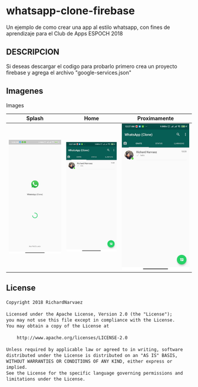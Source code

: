 # whatsapp-clone-firebase
Un ejemplo de como crear una app al estilo whatsapp, con fines de aprendizaje para el Club de Apps ESPOCH 2018

## DESCRIPCION
Si deseas descargar el codigo para probarlo primero crea un proyecto firebase y agrega el archivo "google-services.json"

## Imagenes
Images

| Splash | Home | Proximamente  |
| :-:   | :-: | :-: |
| ![Login](screenshots/s_splash.jpg "Splash") | ![Home](screenshots/s_home.jpg "Home") | ![Home](screenshots/s_home.jpg "Home")|


License
---
```
Copyright 2018 RichardNarvaez

Licensed under the Apache License, Version 2.0 (the "License");
you may not use this file except in compliance with the License.
You may obtain a copy of the License at

    http://www.apache.org/licenses/LICENSE-2.0

Unless required by applicable law or agreed to in writing, software
distributed under the License is distributed on an "AS IS" BASIS,
WITHOUT WARRANTIES OR CONDITIONS OF ANY KIND, either express or implied.
See the License for the specific language governing permissions and
limitations under the License.
```
